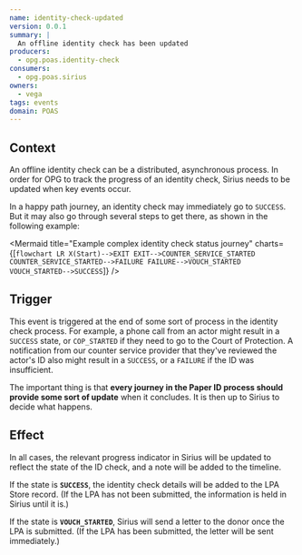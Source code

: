 ```yaml
---
name: identity-check-updated
version: 0.0.1
summary: |
  An offline identity check has been updated
producers:
  - opg.poas.identity-check
consumers:
  - opg.poas.sirius
owners:
  - vega
tags: events
domain: POAS
---
```


## Context

An offline identity check can be a distributed, asynchronous process. In order for OPG to track the progress of an identity check, Sirius needs to be updated when key events occur.

In a happy path journey, an identity check may immediately go to `SUCCESS`. But it may also go through several steps to get there, as shown in the following example:

<Mermaid title="Example complex identity check status journey" charts={[`
flowchart LR
  X(Start)-->EXIT
  EXIT-->COUNTER_SERVICE_STARTED
  COUNTER_SERVICE_STARTED-->FAILURE
  FAILURE-->VOUCH_STARTED
  VOUCH_STARTED-->SUCCESS
`]} />

## Trigger

This event is triggered at the end of some sort of process in the identity check process. For example, a phone call from an actor might result in a `SUCCESS` state, or `COP_STARTED` if they need to go to the Court of Protection. A notification from our counter service provider that they've reviewed the actor's ID also might result in a `SUCCESS`, or a `FAILURE` if the ID was insufficient.

The important thing is that **every journey in the Paper ID process should provide some sort of update** when it concludes. It is then up to Sirius to decide what happens.

## Effect

In all cases, the relevant progress indicator in Sirius will be updated to reflect the state of the ID check, and a note will be added to the timeline.

If the state is **`SUCCESS`**, the identity check details will be added to the LPA Store record. (If the LPA has not been submitted, the information is held in Sirius until it is.)

If the state is **`VOUCH_STARTED`**, Sirius will send a letter to the donor once the LPA is submitted. (If the LPA has been submitted, the letter will be sent immediately.)






